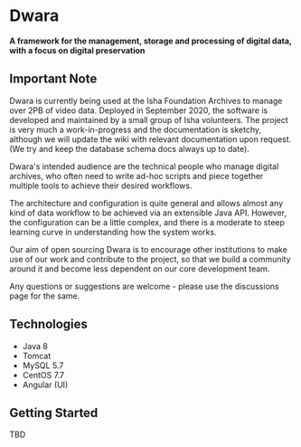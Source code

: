 # Dwara

**A framework for the management, storage and processing of digital data, with a focus on digital preservation**

## Important Note
Dwara is currently being used at the Isha Foundation Archives to manage over 2PB of video data. Deployed in September 2020, the software is developed and maintained by a small group of Isha volunteers. The project is very much a work-in-progress and the documentation is sketchy, although we will update the wiki with relevant documentation upon request. (We try and keep the database schema docs always up to date). 

Dwara's intended audience are the technical people who manage digital archives, who often need to write ad-hoc scripts and piece together multiple tools to achieve their desired workflows. 

The architecture and configuration is quite general and allows almost any kind of data workflow to be achieved via an extensible Java API. However, the configuration can be a little complex, and there is a moderate to steep learning curve in understanding how the system works.

Our aim of open sourcing Dwara is to encourage other institutions to make use of our work and contribute to the project, so that we build a community around it and become less dependent on our core development team.

Any questions or suggestions are welcome - please use the discussions page for the same.

## Technologies
- Java 8
- Tomcat
- MySQL 5.7
- CentOS 7.7
- Angular (UI)

## Getting Started
TBD
